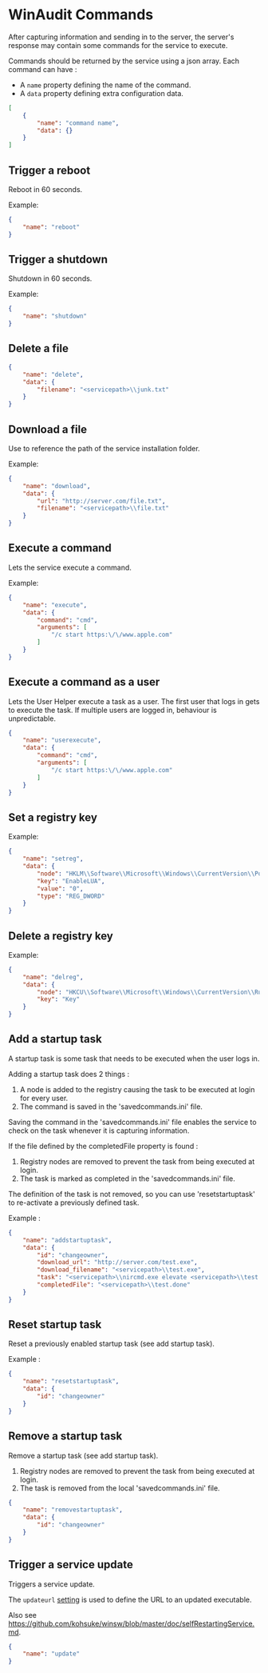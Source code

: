 # WinAudit Commands

After capturing information and sending in to the server, the server's response may contain some commands for the service to execute. 

Commands should be returned by the service using a json array.  Each command can have : 
* A `name` property defining the name of the command.
* A `data` property defining extra configuration data.

```json
[
	{
		"name": "command name",
		"data": {}
	}
]
```

## Trigger a reboot

Reboot in 60 seconds.

Example:

```json
{
	"name": "reboot"
}
```

## Trigger a shutdown

Shutdown in 60 seconds.

Example:

```json
{
	"name": "shutdown"
}
```

## Delete a file 

```json
{
	"name": "delete",
	"data": {
		"filename": "<servicepath>\\junk.txt"
	}
}
```

## Download a file

Use <servicepath> to reference the path of the service installation folder.

Example:

```json
{
	"name": "download",
	"data": {
   		"url": "http://server.com/file.txt",
   		"filename": "<servicepath>\\file.txt"
   	}
}
```

## Execute a command

Lets the service execute a command.

Example: 

```json
{
	"name": "execute",
	"data": {
		"command": "cmd",
		"arguments": [
			"/c start https:\/\/www.apple.com"
		]
	}
}
```

## Execute a command as a user

Lets the User Helper execute a task as a user.
The first user that logs in gets to execute the task.  If multiple users are logged in, behaviour is unpredictable.

```json
{
	"name": "userexecute",
	"data": {
		"command": "cmd",
		"arguments": [
			"/c start https:\/\/www.apple.com"
		]
	}
}
```

## Set a registry key

Example: 

```json
{
	"name": "setreg",
	"data": {
   		"node": "HKLM\\Software\\Microsoft\\Windows\\CurrentVersion\\Policies\\System",
   		"key": "EnableLUA",
   		"value": "0",
   		"type": "REG_DWORD"
   	}
}
```

## Delete a registry key

Example: 

```json
{
	"name": "delreg",
	"data": {
   		"node": "HKCU\\Software\\Microsoft\\Windows\\CurrentVersion\\Run",
   		"key": "Key"
   	}
}
```

## Add a startup task

A startup task is some task that needs to be executed when the user logs in.

Adding a startup task does 2 things : 
1. A node is added to the registry causing the task to be executed at login for every user.
2. The command is saved in the 'savedcommands.ini' file.  

Saving the command in the 'savedcommands.ini' file enables the service to check on the task whenever it is capturing information. 

If the file defined by the completedFile property is found : 
1. Registry nodes are removed to prevent the task from being executed at login.
2. The task is marked as completed in the 'savedcommands.ini' file.

The definition of the task is not removed, so you can use 'resetstartuptask' to re-activate a previously defined task.

Example :

```json
{
	"name": "addstartuptask",
	"data": {
   		"id": "changeowner",
   		"download_url": "http://server.com/test.exe",
   		"download_filename": "<servicepath>\\test.exe",
   		"task": "<servicepath>\\nircmd.exe elevate <servicepath>\\test.exe",
   		"completedFile": "<servicepath>\\test.done"
   	}
}
```

## Reset startup task

Reset a previously enabled startup task (see add startup task).

Example :

```json
{
	"name": "resetstartuptask",
	"data": {
   		"id": "changeowner"
   	}
}
```

## Remove a startup task

Remove a startup task (see add startup task).

1. Registry nodes are removed to prevent the task from being executed at login.
2. The task is removed from the local 'savedcommands.ini' file.

```json
{
	"name": "removestartuptask",
	"data": {
   		"id": "changeowner"
   	}
}
```

## Trigger a service update

Triggers a service update. 

The `updateurl` [setting](settings.md) is used to define the URL to an updated executable.

Also see https://github.com/kohsuke/winsw/blob/master/doc/selfRestartingService.md.


```json
{
	"name": "update"
}
```

